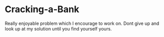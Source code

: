 # Cracking-a-Bank
Really enjoyable problem which I encourage to work on. Dont give up and look up at my solution until you find yourself yours.
